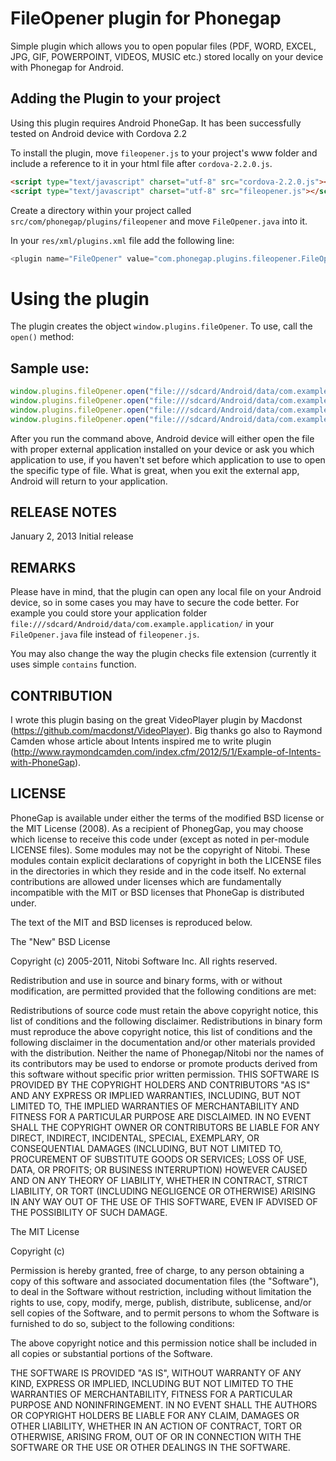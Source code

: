 FileOpener plugin for Phonegap
=============

Simple plugin which allows you to open popular files (PDF, WORD, EXCEL, JPG, GIF, POWERPOINT, VIDEOS, MUSIC etc.) stored locally on your device with Phonegap for Android.

Adding the Plugin to your project
-----------
Using this plugin requires Android PhoneGap. It has been successfully tested on Android device with Cordova 2.2

To install the plugin, move ``````fileopener.js`````` to your project's www folder and include a reference to it in your html file after ``````cordova-2.2.0.js``````.

```````html
<script type="text/javascript" charset="utf-8" src="cordova-2.2.0.js"></script>
<script type="text/javascript" charset="utf-8" src="fileopener.js"></script>
```````

Create a directory within your project called ``````src/com/phonegap/plugins/fileopener`````` and move ``````FileOpener.java`````` into it.

In your ``````res/xml/plugins.xml`````` file add the following line:

``````java
<plugin name="FileOpener" value="com.phonegap.plugins.fileopener.FileOpener"/>
``````

Using the plugin
===========
The plugin creates the object  ``````window.plugins.fileOpener``````. To use, call the  ``````open()`````` method:

Sample use:
----------
```````javascript
window.plugins.fileOpener.open("file:///sdcard/Android/data/com.example.application/document.doc", failureCallbackFunction);
window.plugins.fileOpener.open("file:///sdcard/Android/data/com.example.application/manual.pdf", failureCallbackFunction);
window.plugins.fileOpener.open("file:///sdcard/Android/data/com.example.application/presentation.ppt", failureCallbackFunction);
window.plugins.fileOpener.open("file:///sdcard/Android/data/com.example.application/image.jpg", failureCallbackFunction);
```````

After you run the command above, Android device will either open the file with proper external application installed on your device or ask you which application to use, if you haven't set before which application to use to open the specific type of file. What is great, when you exit the external app, Android will return to your application.


RELEASE NOTES
-------------
January 2, 2013
Initial release

REMARKS
------------
Please have in mind, that the plugin can open any local file on your Android device, so in some cases you may have to secure the code better. For example you could store your application folder ``````file:///sdcard/Android/data/com.example.application/`````` in your ``````FileOpener.java`````` file instead of ``````fileopener.js``````. 

You may also change the way the plugin checks file extension (currently it uses simple ``````contains`````` function.

CONTRIBUTION
-------------
I wrote this plugin basing on the great VideoPlayer plugin by Macdonst (https://github.com/macdonst/VideoPlayer).
Big thanks go also to Raymond Camden whose article about Intents inspired me to write plugin (http://www.raymondcamden.com/index.cfm/2012/5/1/Example-of-Intents-with-PhoneGap). 


LICENSE
-------------
PhoneGap is available under either the terms of the modified BSD license or the MIT License (2008). As a recipient of PhonegGap, you may choose which license to receive this code under (except as noted in per-module LICENSE files). Some modules may not be the copyright of Nitobi. These modules contain explicit declarations of copyright in both the LICENSE files in the directories in which they reside and in the code itself. No external contributions are allowed under licenses which are fundamentally incompatible with the MIT or BSD licenses that PhoneGap is distributed under.

The text of the MIT and BSD licenses is reproduced below.

The "New" BSD License

Copyright (c) 2005-2011, Nitobi Software Inc. All rights reserved.

Redistribution and use in source and binary forms, with or without modification, are permitted provided that the following conditions are met:

Redistributions of source code must retain the above copyright notice, this list of conditions and the following disclaimer.
Redistributions in binary form must reproduce the above copyright notice, this list of conditions and the following disclaimer in the documentation and/or other materials provided with the distribution.
Neither the name of Phonegap/Nitobi nor the names of its contributors may be used to endorse or promote products derived from this software without specific prior written permission.
THIS SOFTWARE IS PROVIDED BY THE COPYRIGHT HOLDERS AND CONTRIBUTORS "AS IS" AND ANY EXPRESS OR IMPLIED WARRANTIES, INCLUDING, BUT NOT LIMITED TO, THE IMPLIED WARRANTIES OF MERCHANTABILITY AND FITNESS FOR A PARTICULAR PURPOSE ARE DISCLAIMED. IN NO EVENT SHALL THE COPYRIGHT OWNER OR CONTRIBUTORS BE LIABLE FOR ANY DIRECT, INDIRECT, INCIDENTAL, SPECIAL, EXEMPLARY, OR CONSEQUENTIAL DAMAGES (INCLUDING, BUT NOT LIMITED TO, PROCUREMENT OF SUBSTITUTE GOODS OR SERVICES; LOSS OF USE, DATA, OR PROFITS; OR BUSINESS INTERRUPTION) HOWEVER CAUSED AND ON ANY THEORY OF LIABILITY, WHETHER IN CONTRACT, STRICT LIABILITY, OR TORT (INCLUDING NEGLIGENCE OR OTHERWISE) ARISING IN ANY WAY OUT OF THE USE OF THIS SOFTWARE, EVEN IF ADVISED OF THE POSSIBILITY OF SUCH DAMAGE.

The MIT License

Copyright (c)

Permission is hereby granted, free of charge, to any person obtaining a copy of this software and associated documentation files (the "Software"), to deal in the Software without restriction, including without limitation the rights to use, copy, modify, merge, publish, distribute, sublicense, and/or sell copies of the Software, and to permit persons to whom the Software is furnished to do so, subject to the following conditions:

The above copyright notice and this permission notice shall be included in all copies or substantial portions of the Software.

THE SOFTWARE IS PROVIDED "AS IS", WITHOUT WARRANTY OF ANY KIND, EXPRESS OR IMPLIED, INCLUDING BUT NOT LIMITED TO THE WARRANTIES OF MERCHANTABILITY, FITNESS FOR A PARTICULAR PURPOSE AND NONINFRINGEMENT. IN NO EVENT SHALL THE AUTHORS OR COPYRIGHT HOLDERS BE LIABLE FOR ANY CLAIM, DAMAGES OR OTHER LIABILITY, WHETHER IN AN ACTION OF CONTRACT, TORT OR OTHERWISE, ARISING FROM, OUT OF OR IN CONNECTION WITH THE SOFTWARE OR THE USE OR OTHER DEALINGS IN THE SOFTWARE.
